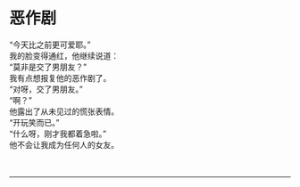 # 恶作剧

“今天比之前更可爱耶。”
\
我的脸变得通红，他继续说道：
\
“莫非是交了男朋友？”
\
我有点想报复他的恶作剧了。
\
“对呀，交了男朋友。”
\
“啊？”
\
他露出了从未见过的慌张表情。
\
“开玩笑而已。”
\
“什么呀，刚才我都着急啦。”
\
他不会让我成为任何人的女友。
<br>
<br>
<br>

---
